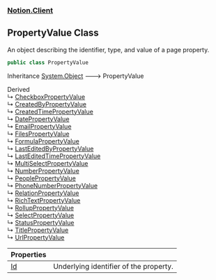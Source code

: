 ### [Notion.Client](Notion.Client.md 'Notion.Client')

## PropertyValue Class

An object describing the identifier, type, and value of a page property.

```csharp
public class PropertyValue
```

Inheritance [System.Object](https://docs.microsoft.com/en-us/dotnet/api/System.Object 'System.Object') &#129106; PropertyValue

Derived  
&#8627; [CheckboxPropertyValue](Notion.Client.CheckboxPropertyValue.md 'Notion.Client.CheckboxPropertyValue')  
&#8627; [CreatedByPropertyValue](Notion.Client.CreatedByPropertyValue.md 'Notion.Client.CreatedByPropertyValue')  
&#8627; [CreatedTimePropertyValue](Notion.Client.CreatedTimePropertyValue.md 'Notion.Client.CreatedTimePropertyValue')  
&#8627; [DatePropertyValue](Notion.Client.DatePropertyValue.md 'Notion.Client.DatePropertyValue')  
&#8627; [EmailPropertyValue](Notion.Client.EmailPropertyValue.md 'Notion.Client.EmailPropertyValue')  
&#8627; [FilesPropertyValue](Notion.Client.FilesPropertyValue.md 'Notion.Client.FilesPropertyValue')  
&#8627; [FormulaPropertyValue](Notion.Client.FormulaPropertyValue.md 'Notion.Client.FormulaPropertyValue')  
&#8627; [LastEditedByPropertyValue](Notion.Client.LastEditedByPropertyValue.md 'Notion.Client.LastEditedByPropertyValue')  
&#8627; [LastEditedTimePropertyValue](Notion.Client.LastEditedTimePropertyValue.md 'Notion.Client.LastEditedTimePropertyValue')  
&#8627; [MultiSelectPropertyValue](Notion.Client.MultiSelectPropertyValue.md 'Notion.Client.MultiSelectPropertyValue')  
&#8627; [NumberPropertyValue](Notion.Client.NumberPropertyValue.md 'Notion.Client.NumberPropertyValue')  
&#8627; [PeoplePropertyValue](Notion.Client.PeoplePropertyValue.md 'Notion.Client.PeoplePropertyValue')  
&#8627; [PhoneNumberPropertyValue](Notion.Client.PhoneNumberPropertyValue.md 'Notion.Client.PhoneNumberPropertyValue')  
&#8627; [RelationPropertyValue](Notion.Client.RelationPropertyValue.md 'Notion.Client.RelationPropertyValue')  
&#8627; [RichTextPropertyValue](Notion.Client.RichTextPropertyValue.md 'Notion.Client.RichTextPropertyValue')  
&#8627; [RollupPropertyValue](Notion.Client.RollupPropertyValue.md 'Notion.Client.RollupPropertyValue')  
&#8627; [SelectPropertyValue](Notion.Client.SelectPropertyValue.md 'Notion.Client.SelectPropertyValue')  
&#8627; [StatusPropertyValue](Notion.Client.StatusPropertyValue.md 'Notion.Client.StatusPropertyValue')  
&#8627; [TitlePropertyValue](Notion.Client.TitlePropertyValue.md 'Notion.Client.TitlePropertyValue')  
&#8627; [UrlPropertyValue](Notion.Client.UrlPropertyValue.md 'Notion.Client.UrlPropertyValue')

| Properties | |
| :--- | :--- |
| [Id](Notion.Client.PropertyValue.Id.md 'Notion.Client.PropertyValue.Id') | Underlying identifier of the property. |
